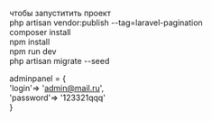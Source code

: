 чтобы запуститить проект  
php artisan vendor:publish --tag=laravel-pagination  
composer install  
npm install  
npm run dev  
php artisan migrate --seed  

adminpanel = {  
'login'=> 'admin@mail.ru',  
'password'=> '123321qqq'  
}

